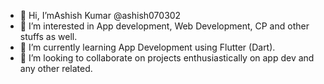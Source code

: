 - 👋 Hi, I’mAshish Kumar @ashish070302
- 👀 I’m interested in App development, Web Development, CP and other stuffs as well.
- 🌱 I’m currently learning App Development using Flutter (Dart).
- 💞️ I’m looking to collaborate on projects enthusiastically on app dev and any other related.

<!---
ashish070302/ashish070302 is a ✨ special ✨ repository because its `README.md` (this file) appears on your GitHub profile.
You can click the Preview link to take a look at your changes.
--->
